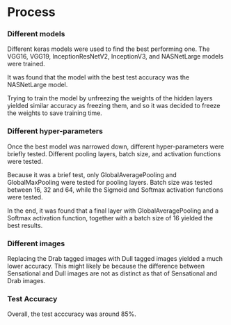 # Process
### Different models
Different keras models were used to find the best performing one. The VGG16, VGG19, InceptionResNetV2, InceptionV3, and NASNetLarge models were trained.

It was found that the model with the best test accuracy was the NASNetLarge model.

Trying to train the model by unfreezing the weights of the hidden layers yielded similar accuracy as freezing them, and so it was decided to freeze the weights to save training time.

### Different hyper-parameters
Once the best model was narrowed down, different hyper-parameters were briefly tested. Different pooling layers, batch size, and activation functions were tested. 

Because it was a brief test, only GlobalAveragePooling and GlobalMaxPooling were tested for pooling layers. Batch size was tested between 16, 32 and 64, while the Sigmoid and Softmax activation functions were tested.

In the end, it was found that a final layer with GlobalAveragePooling and a Softmax activation function, together with a batch size of 16 yielded the best results.

### Different images
Replacing the Drab tagged images with Dull tagged images yielded a much lower accuracy. This might likely be because the difference between Sensational and Dull images are not as distinct as that of Sensational and Drab images.

### Test Accuracy
Overall, the test acccuracy was around 85%.

